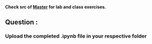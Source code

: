 #### Check src of [Master](../Kaavya/src) for lab and class exercises.

## Question :

### Upload the completed .ipynb file in your respective folder
